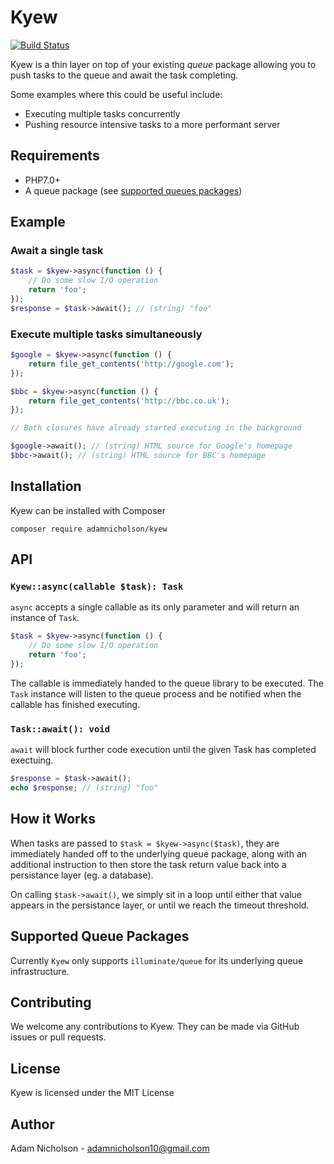 # Kyew

[![Build Status](https://travis-ci.org/adamnicholson/kyew.svg?branch=master)](https://travis-ci.org/adamnicholson/kyew)

Kyew is a thin layer on top of your existing *queue* package allowing you to push tasks to the queue and await the task completing.

Some examples where this could be useful include:

- Executing multiple tasks concurrently
- Pushing resource intensive tasks to a more performant server

## Requirements

- PHP7.0+
- A queue package (see [supported queues packages](#supported-queue-packages))

## Example

### Await a single task

```php
$task = $kyew->async(function () {
    // Do some slow I/O operation
    return 'foo';
});
$response = $task->await(); // (string) "foo"
```

### Execute multiple tasks simultaneously

```php
$google = $kyew->async(function () {
    return file_get_contents('http://google.com');
});

$bbc = $kyew->async(function () {
    return file_get_contents('http://bbc.co.uk');
});

// Both closures have already started executing in the background

$google->await(); // (string) HTML source for Google's homepage 
$bbc->await(); // (string) HTML source for BBC's homepage 
```

## Installation

Kyew can be installed with Composer

```
composer require adamnicholson/kyew
```

## API

### `Kyew::async(callable $task): Task`
`async` accepts a single callable as its only parameter and will return an instance of `Task`. 

```php
$task = $kyew->async(function () {
    // Do some slow I/O operation
    return 'foo';
});
```
The callable is immediately handed to the queue library to be executed. The `Task` instance will listen to the queue process and be notified when the callable has finished executing. 

### `Task::await(): void`
`await` will block further code execution until the given Task has completed exectuing.

```php
$response = $task->await();
echo $response; // (string) "foo"
```

## How it Works

When tasks are passed to `$task = $kyew->async($task)`, they are immediately handed off to the underlying queue package, along with an additional instruction to then store the task return value back into a persistance layer (eg. a database).

On calling `$task->await()`, we simply sit in a loop until either that value appears in the persistance layer, or until we reach the timeout threshold.

## Supported Queue Packages

Currently `Kyew` only supports `illuminate/queue` for its underlying queue infrastructure.

## Contributing

We welcome any contributions to Kyew. They can be made via GitHub issues or pull requests.

## License

Kyew is licensed under the MIT License

## Author

Adam Nicholson - adamnicholson10@gmail.com
